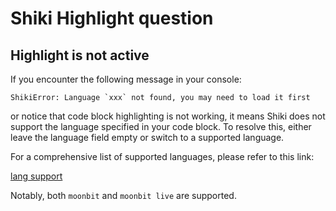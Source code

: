 # Shiki Highlight question

## Highlight is not active

If you encounter the following message in your console:

```log
ShikiError: Language `xxx` not found, you may need to load it first
```

or notice that code block highlighting is not working, it means Shiki does not support the language specified in your code block. To resolve this, either leave the language field empty or switch to a supported language.

For a comprehensive list of supported languages, please refer to this link:

[lang support](https://shiki.style/languages)

Notably, both `moonbit` and `moonbit live` are supported.
